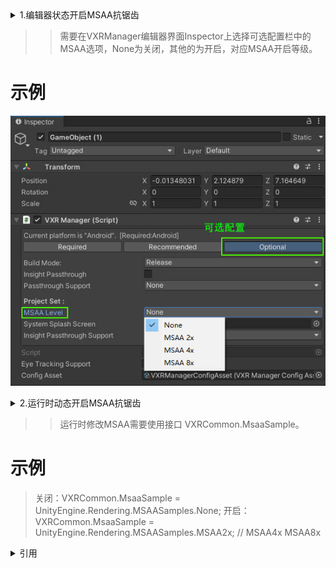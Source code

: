 <details> 
    <summary>1.编辑器状态开启MSAA抗锯齿</summary>
</details>

>> 需要在VXRManager编辑器界面Inspector上选择可选配置栏中的MSAA选项，None为关闭，其他的为开启，对应MSAA开启等级。

# 示例
![image](res/image001.png)


<details> 
    <summary>2.运行时动态开启MSAA抗锯齿</summary>
</details>

>> 运行时修改MSAA需要使用接口 VXRCommon.MsaaSample。

# 示例
> 关闭：VXRCommon.MsaaSample = UnityEngine.Rendering.MSAASamples.None;
> 开启：VXRCommon.MsaaSample = UnityEngine.Rendering.MSAASamples.MSAA2x; // MSAA4x  MSAA8x

<details>
<summary>
引用
</summary>

* [VXRCommon](../../../API/XR/Base/VXRCommon.md)






